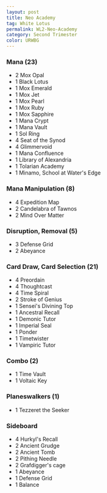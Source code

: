 ```yaml
---
layout: post
title: Neo Academy
tag: White Lotus
permalink: WL2-Neo-Academy
category: Second Trimester
color: URWBG
---
```


### Mana (23)
- 2 Mox Opal
- 1 Black Lotus
- 1 Mox Emerald
- 1 Mox Jet
- 1 Mox Pearl
- 1 Mox Ruby
- 1 Mox Sapphire
- 1 Mana Crypt
- 1 Mana Vault
- 1 Sol Ring
- 4 Seat of the Synod
- 4 Glimmervoid
- 1 Mana Confluence
- 1 Library of Alexandria
- 1 Tolarian Academy
- 1 Minamo, School at Water's Edge

### Mana Manipulation (8)
- 4 Expedition Map
- 2 Candelabra of Tawnos
- 2 Mind Over Matter

### Disruption, Removal (5)
- 3 Defense Grid
- 2 Abeyance

### Card Draw, Card Selection (21)
- 4 Preordain
- 4 Thoughtcast
- 4 Time Spiral
- 2 Stroke of Genius
- 1 Sensei's Divining Top
- 1 Ancestral Recall
- 1 Demonic Tutor
- 1 Imperial Seal
- 1 Ponder
- 1 Timetwister
- 1 Vampiric Tutor

### Combo (2)
- 1 Time Vault
- 1 Voltaic Key

### Planeswalkers (1)
- 1 Tezzeret the Seeker



### Sideboard
- 4 Hurkyl's Recall
- 2 Ancient Grudge
- 2 Ancient Tomb
- 2 Pithing Needle
- 2 Grafdigger's cage
- 1 Abeyance
- 1 Defense Grid
- 1 Balance
